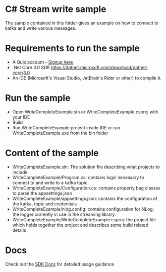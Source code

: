 # C# Stream write sample
The sample contained in this folder gives an example on how to connect to kafka and write various messages.

# Requirements to run the sample
- A Quix account - [Signup here](https://quix.ai/signup)
- .Net Core 3.0 SDK https://dotnet.microsoft.com/download/dotnet-core/3.0
- An IDE (Microsoft's Visual Studio, JetBrain's Rider or other) to compile it.

# Run the sample
- Open WriteCompleteExample.sln or WriteCompleteExample.csproj with your IDE
- Build
- Run WriteCompleteExample project inside IDE or run WriteCompleteExample.exe from the bin folder

# Content of the sample
- WriteCompleteExample.sln: The solution file describing what projects to include
- WriteCompleteExample/Program.cs: contains logic necessary to connect to and write to a kafka topic
- WriteCompleteExample/Configuration.cs: contains property bag classes to parse the appsettings.json
- WriteCompleteExample/appsettings.json: contains the configuration of the kafka, topic and credentials
- WriteCompleteExample/nlog.config: contains configuration for NLog, the logger currently in use in the streaming library.
- WriteCompleteExample/WriteCompleteExample.csproj: the project file which holds together the project and describes some build related details

# Docs
Check out the [SDK Docs](https://quix.ai/docs/sdk/introduction.html) for detailed usage guidance
